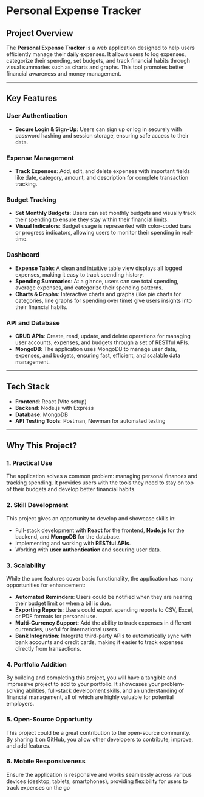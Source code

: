 # Personal Expense Tracker

## Project Overview
The **Personal Expense Tracker** is a web application designed to help users efficiently manage their daily expenses. It allows users to log expenses, categorize their spending, set budgets, and track financial habits through visual summaries such as charts and graphs. This tool promotes better financial awareness and money management.

---

## Key Features

### **User Authentication**
- **Secure Login & Sign-Up**: Users can sign up or log in securely with password hashing and session storage, ensuring safe access to their data.
  
### **Expense Management**
- **Track Expenses**: Add, edit, and delete expenses with important fields like date, category, amount, and description for complete transaction tracking.
  
### **Budget Tracking**
- **Set Monthly Budgets**: Users can set monthly budgets and visually track their spending to ensure they stay within their financial limits.
- **Visual Indicators**: Budget usage is represented with color-coded bars or progress indicators, allowing users to monitor their spending in real-time.

### **Dashboard**
- **Expense Table**: A clean and intuitive table view displays all logged expenses, making it easy to track spending history.
- **Spending Summaries**: At a glance, users can see total spending, average expenses, and categorize their spending patterns.
- **Charts & Graphs**: Interactive charts and graphs (like pie charts for categories, line graphs for spending over time) give users insights into their financial habits.

### **API and Database**
- **CRUD APIs**: Create, read, update, and delete operations for managing user accounts, expenses, and budgets through a set of RESTful APIs.
- **MongoDB**: The application uses MongoDB to manage user data, expenses, and budgets, ensuring fast, efficient, and scalable data management.

---

## Tech Stack

- **Frontend**: React (Vite setup)  
- **Backend**: Node.js with Express  
- **Database**: MongoDB  
- **API Testing Tools**: Postman, Newman for automated testing  

---

## Why This Project?

### **1. Practical Use**  
The application solves a common problem: managing personal finances and tracking spending. It provides users with the tools they need to stay on top of their budgets and develop better financial habits.

### **2. Skill Development**  
This project gives an opportunity to develop and showcase skills in:
- Full-stack development with **React** for the frontend, **Node.js** for the backend, and **MongoDB** for the database.
- Implementing and working with **RESTful APIs**.
- Working with **user authentication** and securing user data.

### **3. Scalability**  
While the core features cover basic functionality, the application has many opportunities for enhancement:
- **Automated Reminders**: Users could be notified when they are nearing their budget limit or when a bill is due.
- **Exporting Reports**: Users could export spending reports to CSV, Excel, or PDF formats for personal use.
- **Multi-Currency Support**: Add the ability to track expenses in different currencies, useful for international users.
- **Bank Integration**: Integrate third-party APIs to automatically sync with bank accounts and credit cards, making it easier to track expenses directly from transactions.

### **4. Portfolio Addition**  
By building and completing this project, you will have a tangible and impressive project to add to your portfolio. It showcases your problem-solving abilities, full-stack development skills, and an understanding of financial management, all of which are highly valuable for potential employers.

### **5. Open-Source Opportunity**
This project could be a great contribution to the open-source community. By sharing it on GitHub, you allow other developers to contribute, improve, and add features.

### **6. Mobile Responsiveness**
Ensure the application is responsive and works seamlessly across various devices (desktop, tablets, smartphones), providing flexibility for users to track expenses on the go

